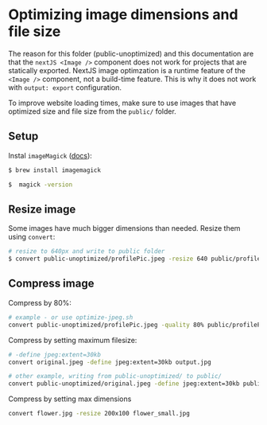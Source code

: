 # Optimizing image dimensions and file size

The reason for this folder (public-unoptimized) and this documentation are that the `nextJS <Image />` component does not work for projects that are statically exported. NextJS image optimzation is a runtime feature of the `<Image />` component, not a build-time feature. This is why it does not work with `output: export` configuration.

To improve website loading times, make sure to use images that have optimized size and file size from the `public/` folder.

## Setup

Instal `imageMagick` ([docs](https://imagemagick.org/index.php)):

```sh
$ brew install imagemagick

$  magick -version
```

## Resize image

Some images have much bigger dimensions than needed. Resize them using `convert`:

```sh
# resize to 640px and write to public folder
$ convert public-unoptimized/profilePic.jpeg -resize 640 public/profilePic-640.jpeg
```

## Compress image

Compress by 80%:

```sh
# example - or use optimize-jpeg.sh
convert public-unoptimized/profilePic.jpeg -quality 80% public/profilePic-80%.jpeg"
```

Compress by setting maximum filesize:

```sh
# -define jpeg:extent=30kb
convert original.jpeg -define jpeg:extent=30kb output.jpg

# other example, writing from public-unoptimized/ to public/
convert public-unoptimized/original.jpeg -define jpeg:extent=30kb public/output.jpg

```

Compress by setting max dimensions

```sh
convert flower.jpg -resize 200x100 flower_small.jpg
```
